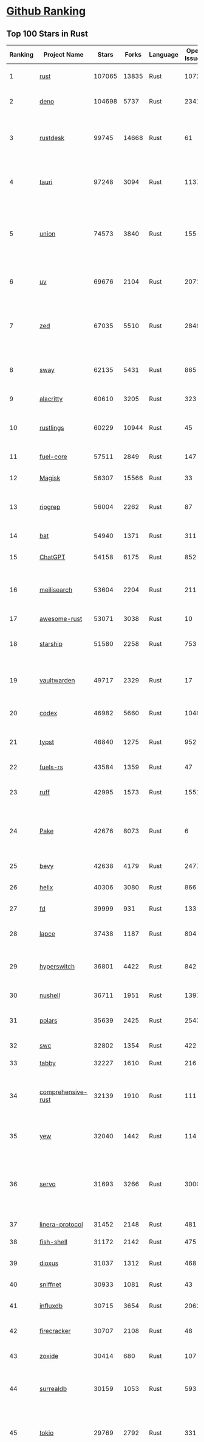 [Github Ranking](../README.md)
==========

## Top 100 Stars in Rust

| Ranking | Project Name | Stars | Forks | Language | Open Issues | Description | Last Commit |
| ------- | ------------ | ----- | ----- | -------- | ----------- | ----------- | ----------- |
| 1 | [rust](https://github.com/rust-lang/rust) | 107065 | 13835 | Rust | 10725 | Empowering everyone to build reliable and efficient software. | 2025-10-11T19:01:28Z |
| 2 | [deno](https://github.com/denoland/deno) | 104698 | 5737 | Rust | 2341 | A modern runtime for JavaScript and TypeScript. | 2025-10-10T15:54:03Z |
| 3 | [rustdesk](https://github.com/rustdesk/rustdesk) | 99745 | 14668 | Rust | 61 | An open-source remote desktop application designed for self-hosting, as an alternative to TeamViewer. | 2025-10-11T08:11:56Z |
| 4 | [tauri](https://github.com/tauri-apps/tauri) | 97248 | 3094 | Rust | 1137 | Build smaller, faster, and more secure desktop and mobile applications with a web frontend. | 2025-10-10T17:18:52Z |
| 5 | [union](https://github.com/unionlabs/union) | 74573 | 3840 | Rust | 155 | The trust-minimized, zero-knowledge bridging protocol, designed for censorship resistance, extremely high security, and usage in decentralized finance. | 2025-10-11T07:56:01Z |
| 6 | [uv](https://github.com/astral-sh/uv) | 69676 | 2104 | Rust | 2071 | An extremely fast Python package and project manager, written in Rust. | 2025-10-11T00:25:11Z |
| 7 | [zed](https://github.com/zed-industries/zed) | 67035 | 5510 | Rust | 2848 | Code at the speed of thought – Zed is a high-performance, multiplayer code editor from the creators of Atom and Tree-sitter. | 2025-10-11T17:53:13Z |
| 8 | [sway](https://github.com/FuelLabs/sway) | 62135 | 5431 | Rust | 865 | 🌴 Empowering everyone to build reliable and efficient smart contracts. | 2025-10-11T07:31:59Z |
| 9 | [alacritty](https://github.com/alacritty/alacritty) | 60610 | 3205 | Rust | 323 | A cross-platform, OpenGL terminal emulator. | 2025-10-08T12:05:01Z |
| 10 | [rustlings](https://github.com/rust-lang/rustlings) | 60229 | 10944 | Rust | 45 | :crab: Small exercises to get you used to reading and writing Rust code! | 2025-09-25T14:55:36Z |
| 11 | [fuel-core](https://github.com/FuelLabs/fuel-core) | 57511 | 2849 | Rust | 147 | Rust full node implementation of the Fuel v2 protocol. | 2025-10-10T09:13:40Z |
| 12 | [Magisk](https://github.com/topjohnwu/Magisk) | 56307 | 15566 | Rust | 33 | The Magic Mask for Android | 2025-10-03T07:16:19Z |
| 13 | [ripgrep](https://github.com/BurntSushi/ripgrep) | 56004 | 2262 | Rust | 87 | ripgrep recursively searches directories for a regex pattern while respecting your gitignore | 2025-10-11T02:07:01Z |
| 14 | [bat](https://github.com/sharkdp/bat) | 54940 | 1371 | Rust | 311 | A cat(1) clone with wings. | 2025-10-09T19:00:26Z |
| 15 | [ChatGPT](https://github.com/lencx/ChatGPT) | 54158 | 6175 | Rust | 852 | 🔮 ChatGPT Desktop Application (Mac, Windows and Linux) | 2024-08-29T17:58:11Z |
| 16 | [meilisearch](https://github.com/meilisearch/meilisearch) | 53604 | 2204 | Rust | 211 | A lightning-fast search engine API bringing AI-powered hybrid search to your sites and applications. | 2025-10-11T15:01:21Z |
| 17 | [awesome-rust](https://github.com/rust-unofficial/awesome-rust) | 53071 | 3038 | Rust | 10 | A curated list of Rust code and resources. | 2025-10-08T22:21:50Z |
| 18 | [starship](https://github.com/starship/starship) | 51580 | 2258 | Rust | 753 | ☄🌌️  The minimal, blazing-fast, and infinitely customizable prompt for any shell! | 2025-10-11T02:12:04Z |
| 19 | [vaultwarden](https://github.com/dani-garcia/vaultwarden) | 49717 | 2329 | Rust | 17 | Unofficial Bitwarden compatible server written in Rust, formerly known as bitwarden_rs | 2025-09-17T17:45:03Z |
| 20 | [codex](https://github.com/openai/codex) | 46982 | 5660 | Rust | 1048 | Lightweight coding agent that runs in your terminal | 2025-10-11T12:57:00Z |
| 21 | [typst](https://github.com/typst/typst) | 46840 | 1275 | Rust | 952 | A new markup-based typesetting system that is powerful and easy to learn. | 2025-10-10T13:46:29Z |
| 22 | [fuels-rs](https://github.com/FuelLabs/fuels-rs) | 43584 | 1359 | Rust | 47 | Fuel Network Rust SDK | 2025-10-10T18:52:17Z |
| 23 | [ruff](https://github.com/astral-sh/ruff) | 42995 | 1573 | Rust | 1551 | An extremely fast Python linter and code formatter, written in Rust. | 2025-10-11T16:26:04Z |
| 24 | [Pake](https://github.com/tw93/Pake) | 42676 | 8073 | Rust | 6 | 🤱🏻 Turn any webpage into a desktop app with one command. 一键打包网页生成轻量桌面应用 | 2025-10-06T04:27:06Z |
| 25 | [bevy](https://github.com/bevyengine/bevy) | 42638 | 4179 | Rust | 2477 | A refreshingly simple data-driven game engine built in Rust | 2025-10-10T16:51:58Z |
| 26 | [helix](https://github.com/helix-editor/helix) | 40306 | 3080 | Rust | 866 | A post-modern modal text editor. | 2025-10-07T15:15:40Z |
| 27 | [fd](https://github.com/sharkdp/fd) | 39999 | 931 | Rust | 133 | A simple, fast and user-friendly alternative to 'find' | 2025-10-03T07:21:43Z |
| 28 | [lapce](https://github.com/lapce/lapce) | 37438 | 1187 | Rust | 804 | Lightning-fast and Powerful Code Editor written in Rust | 2025-10-04T18:11:22Z |
| 29 | [hyperswitch](https://github.com/juspay/hyperswitch) | 36801 | 4422 | Rust | 842 | An open source payments switch written in Rust to make payments fast, reliable and affordable | 2025-10-11T13:30:21Z |
| 30 | [nushell](https://github.com/nushell/nushell) | 36711 | 1951 | Rust | 1397 | A new type of shell | 2025-10-11T14:42:14Z |
| 31 | [polars](https://github.com/pola-rs/polars) | 35639 | 2425 | Rust | 2543 | Extremely fast Query Engine for DataFrames, written in Rust | 2025-10-11T10:06:19Z |
| 32 | [swc](https://github.com/swc-project/swc) | 32802 | 1354 | Rust | 422 | Rust-based platform for the Web | 2025-10-07T00:42:46Z |
| 33 | [tabby](https://github.com/TabbyML/tabby) | 32227 | 1610 | Rust | 216 | Self-hosted AI coding assistant | 2025-09-26T20:03:32Z |
| 34 | [comprehensive-rust](https://github.com/google/comprehensive-rust) | 32139 | 1910 | Rust | 111 | This is the Rust course used by the Android team at Google. It provides you the material to quickly teach Rust. | 2025-10-10T14:16:20Z |
| 35 | [yew](https://github.com/yewstack/yew) | 32040 | 1442 | Rust | 114 | Rust / Wasm framework for creating reliable and efficient web applications | 2025-10-10T03:07:17Z |
| 36 | [servo](https://github.com/servo/servo) | 31693 | 3266 | Rust | 3000 | Servo aims to empower developers with a lightweight, high-performance alternative for embedding web technologies in applications. | 2025-10-11T15:46:15Z |
| 37 | [linera-protocol](https://github.com/linera-io/linera-protocol) | 31452 | 2148 | Rust | 481 | Main repository for the Linera protocol | 2025-10-11T17:29:11Z |
| 38 | [fish-shell](https://github.com/fish-shell/fish-shell) | 31172 | 2142 | Rust | 475 | The user-friendly command line shell. | 2025-10-11T16:04:19Z |
| 39 | [dioxus](https://github.com/DioxusLabs/dioxus) | 31037 | 1312 | Rust | 468 | Fullstack app framework for web, desktop, and mobile. | 2025-10-11T05:04:06Z |
| 40 | [sniffnet](https://github.com/GyulyVGC/sniffnet) | 30933 | 1081 | Rust | 43 | Comfortably monitor your Internet traffic 🕵️‍♂️ | 2025-10-10T03:06:14Z |
| 41 | [influxdb](https://github.com/influxdata/influxdb) | 30715 | 3654 | Rust | 2062 | Scalable datastore for metrics, events, and real-time analytics | 2025-10-10T21:13:47Z |
| 42 | [firecracker](https://github.com/firecracker-microvm/firecracker) | 30707 | 2108 | Rust | 48 | Secure and fast microVMs for serverless computing. | 2025-10-09T14:24:02Z |
| 43 | [zoxide](https://github.com/ajeetdsouza/zoxide) | 30414 | 680 | Rust | 107 | A smarter cd command. Supports all major shells. | 2025-10-02T21:29:45Z |
| 44 | [surrealdb](https://github.com/surrealdb/surrealdb) | 30159 | 1053 | Rust | 593 | A scalable, distributed, collaborative, document-graph database, for the realtime web | 2025-10-11T18:39:05Z |
| 45 | [tokio](https://github.com/tokio-rs/tokio) | 29769 | 2792 | Rust | 331 | A runtime for writing reliable asynchronous applications with Rust. Provides I/O, networking, scheduling, timers, ... | 2025-10-10T15:06:14Z |
| 46 | [rust-course](https://github.com/sunface/rust-course) | 28851 | 2482 | Rust | 63 | “连续八年成为全世界最受喜爱的语言，无 GC 也无需手动内存管理、极高的性能和安全性、过程/OO/函数式编程、优秀的包管理、JS 未来基石" — 工作之余的第二语言来试试 Rust 吧。本书拥有全面且深入的讲解、生动贴切的示例、德芙般丝滑的内容，这可能是目前最用心的 Rust 中文学习教程 / Book  | 2025-09-17T11:52:01Z |
| 47 | [turborepo](https://github.com/vercel/turborepo) | 28826 | 2108 | Rust | 126 | Build system optimized for JavaScript and TypeScript, written in Rust | 2025-10-10T21:46:22Z |
| 48 | [yazi](https://github.com/sxyazi/yazi) | 28810 | 620 | Rust | 44 | 💥 Blazing fast terminal file manager written in Rust, based on async I/O. | 2025-10-06T16:02:32Z |
| 49 | [just](https://github.com/casey/just) | 28075 | 595 | Rust | 310 | 🤖 Just a command runner | 2025-10-06T21:02:08Z |
| 50 | [iced](https://github.com/iced-rs/iced) | 27843 | 1381 | Rust | 322 | A cross-platform GUI library for Rust, inspired by Elm | 2025-10-11T05:58:46Z |
| 51 | [delta](https://github.com/dandavison/delta) | 27749 | 445 | Rust | 276 | A syntax-highlighting pager for git, diff, grep, and blame output | 2025-10-03T10:40:22Z |
| 52 | [egui](https://github.com/emilk/egui) | 26764 | 1848 | Rust | 838 | egui: an easy-to-use immediate mode GUI in Rust that runs on both web and native | 2025-10-09T17:15:34Z |
| 53 | [zellij](https://github.com/zellij-org/zellij) | 26713 | 829 | Rust | 1216 | A terminal workspace with batteries included | 2025-10-09T09:29:55Z |
| 54 | [czkawka](https://github.com/qarmin/czkawka) | 26544 | 841 | Rust | 478 | Multi functional app to find duplicates, empty folders, similar images etc. | 2025-09-08T18:30:37Z |
| 55 | [qdrant](https://github.com/qdrant/qdrant) | 26528 | 1847 | Rust | 358 | Qdrant - High-performance, massive-scale Vector Database and Vector Search Engine for the next generation of AI. Also available in the cloud https://cloud.qdrant.io/ | 2025-10-10T19:53:53Z |
| 56 | [hyperfine](https://github.com/sharkdp/hyperfine) | 26362 | 426 | Rust | 44 | A command-line benchmarking tool | 2025-10-01T02:01:46Z |
| 57 | [atuin](https://github.com/atuinsh/atuin) | 26241 | 710 | Rust | 369 | ✨ Magical shell history | 2025-10-06T22:18:09Z |
| 58 | [Rocket](https://github.com/rwf2/Rocket) | 25425 | 1614 | Rust | 58 | A web framework for Rust. | 2025-10-01T04:53:46Z |
| 59 | [pingora](https://github.com/cloudflare/pingora) | 25228 | 1483 | Rust | 146 | A library for building fast, reliable and evolvable network services. | 2025-10-10T19:46:45Z |
| 60 | [Rust](https://github.com/TheAlgorithms/Rust) | 24833 | 2472 | Rust | 4 |  All Algorithms implemented in Rust  | 2025-10-01T07:48:02Z |
| 61 | [exa](https://github.com/ogham/exa) | 24174 | 663 | Rust | 196 | A modern replacement for ‘ls’. | 2024-09-24T15:18:09Z |
| 62 | [anki](https://github.com/ankitects/anki) | 24097 | 2541 | Rust | 245 | Anki is a smart spaced repetition flashcard program | 2025-10-08T22:50:50Z |
| 63 | [chroma](https://github.com/chroma-core/chroma) | 23798 | 1865 | Rust | 243 | Open-source search and retrieval database for AI applications. | 2025-10-11T08:46:51Z |
| 64 | [actix-web](https://github.com/actix/actix-web) | 23742 | 1800 | Rust | 191 | Actix Web is a powerful, pragmatic, and extremely fast web framework for Rust. | 2025-10-06T09:45:51Z |
| 65 | [tools](https://github.com/rome/tools) | 23564 | 650 | Rust | 86 | Unified developer tools for JavaScript, TypeScript, and the web | 2023-09-04T08:42:49Z |
| 66 | [fhevm](https://github.com/zama-ai/fhevm) | 23478 | 1125 | Rust | 16 | FHEVM, a full-stack framework for integrating Fully Homomorphic Encryption (FHE) with blockchain applications | 2025-10-10T19:43:50Z |
| 67 | [axum](https://github.com/tokio-rs/axum) | 23370 | 1253 | Rust | 50 | Ergonomic and modular web framework built with Tokio, Tower, and Hyper | 2025-10-11T15:41:12Z |
| 68 | [difftastic](https://github.com/Wilfred/difftastic) | 23234 | 402 | Rust | 216 | a structural diff that understands syntax 🟥🟩 | 2025-10-10T07:55:01Z |
| 69 | [fnm](https://github.com/Schniz/fnm) | 22364 | 586 | Rust | 285 | 🚀 Fast and simple Node.js version manager, built in Rust | 2025-10-11T17:44:52Z |
| 70 | [tree-sitter](https://github.com/tree-sitter/tree-sitter) | 22296 | 2113 | Rust | 89 | An incremental parsing system for programming tools | 2025-10-11T18:25:53Z |
| 71 | [wezterm](https://github.com/wezterm/wezterm) | 22145 | 1015 | Rust | 1307 | A GPU-accelerated cross-platform terminal emulator and multiplexer written by @wez and implemented in Rust | 2025-10-05T10:00:59Z |
| 72 | [Graphite](https://github.com/GraphiteEditor/Graphite) | 22039 | 940 | Rust | 326 | An open source graphics editor for 2025: comprehensive 2D content creation tool suite for graphic design, digital art, and interactive real-time motion graphics — featuring node-based procedural editing | 2025-10-11T18:59:43Z |
| 73 | [coreutils](https://github.com/uutils/coreutils) | 21872 | 1601 | Rust | 363 | Cross-platform Rust rewrite of the GNU coreutils | 2025-10-11T17:38:59Z |
| 74 | [biome](https://github.com/biomejs/biome) | 21559 | 713 | Rust | 320 | A toolchain for web projects, aimed to provide functionalities to maintain them. Biome offers formatter and linter, usable via CLI and LSP. | 2025-10-11T02:14:53Z |
| 75 | [sonic](https://github.com/valeriansaliou/sonic) | 20992 | 608 | Rust | 64 | 🦔 Fast, lightweight & schema-less search backend. An alternative to Elasticsearch that runs on a few MBs of RAM. | 2025-01-06T21:19:17Z |
| 76 | [jj](https://github.com/jj-vcs/jj) | 20855 | 734 | Rust | 626 | A Git-compatible VCS that is both simple and powerful | 2025-10-11T19:01:26Z |
| 77 | [gitui](https://github.com/gitui-org/gitui) | 20648 | 656 | Rust | 204 | Blazing 💥 fast terminal-ui for git written in rust 🦀 | 2025-10-10T02:05:22Z |
| 78 | [RustPython](https://github.com/RustPython/RustPython) | 20594 | 1351 | Rust | 329 | A Python Interpreter written in Rust | 2025-10-06T13:41:06Z |
| 79 | [slint](https://github.com/slint-ui/slint) | 20574 | 754 | Rust | 744 | Slint is an open-source declarative GUI toolkit to build native user interfaces for Rust, C++, JavaScript, or Python apps. | 2025-10-11T00:42:28Z |
| 80 | [vector](https://github.com/vectordotdev/vector) | 20465 | 1875 | Rust | 1985 | A high-performance observability data pipeline. | 2025-10-10T22:48:13Z |
| 81 | [gleam](https://github.com/gleam-lang/gleam) | 20456 | 875 | Rust | 174 | ⭐️ A friendly language for building type-safe, scalable systems! | 2025-10-07T09:52:21Z |
| 82 | [mdBook](https://github.com/rust-lang/mdBook) | 20429 | 1775 | Rust | 528 | Create book from markdown files. Like Gitbook but implemented in Rust | 2025-09-28T23:34:40Z |
| 83 | [mise](https://github.com/jdx/mise) | 20357 | 666 | Rust | 0 | dev tools, env vars, task runner | 2025-10-11T09:43:20Z |
| 84 | [goose](https://github.com/block/goose) | 20242 | 1827 | Rust | 285 | an open source, extensible AI agent that goes beyond code suggestions - install, execute, edit, and test with any LLM | 2025-10-11T16:42:13Z |
| 85 | [wasmer](https://github.com/wasmerio/wasmer) | 20104 | 919 | Rust | 219 | 🚀 Fast, secure, lightweight containers based on WebAssembly | 2025-10-10T11:21:38Z |
| 86 | [neon](https://github.com/neondatabase/neon) | 19908 | 791 | Rust | 263 | Neon: Serverless Postgres. We separated storage and compute to offer autoscaling, code-like database branching, and scale to zero. | 2025-10-03T22:07:58Z |
| 87 | [xi-editor](https://github.com/xi-editor/xi-editor) | 19839 | 703 | Rust | 135 | A modern editor with a backend written in Rust. | 2024-03-19T00:11:37Z |
| 88 | [leptos](https://github.com/leptos-rs/leptos) | 19244 | 795 | Rust | 92 | Build fast web applications with Rust. | 2025-10-11T12:04:21Z |
| 89 | [Bend](https://github.com/HigherOrderCO/Bend) | 19030 | 467 | Rust | 96 | A massively parallel, high-level programming language | 2025-06-03T17:36:56Z |
| 90 | [cube](https://github.com/cube-js/cube) | 18935 | 1903 | Rust | 647 | 📊 Cube’s universal semantic layer platform is the next evolution of OLAP technology for AI, BI, spreadsheets, and embedded analytics | 2025-10-10T13:38:25Z |
| 91 | [relay](https://github.com/facebook/relay) | 18860 | 1870 | Rust | 611 | Relay is a JavaScript framework for building data-driven React applications. | 2025-10-10T02:21:16Z |
| 92 | [spotify-tui](https://github.com/Rigellute/spotify-tui) | 18581 | 561 | Rust | 273 | Spotify for the terminal written in Rust 🚀 | 2024-04-04T15:03:12Z |
| 93 | [candle](https://github.com/huggingface/candle) | 18282 | 1258 | Rust | 445 | Minimalist ML framework for Rust | 2025-10-11T10:42:59Z |
| 94 | [RustScan](https://github.com/bee-san/RustScan) | 18176 | 1210 | Rust | 32 | 🤖 The Modern Port Scanner 🤖 | 2025-10-10T09:04:39Z |
| 95 | [universal-android-debloater](https://github.com/0x192/universal-android-debloater) | 17985 | 936 | Rust | 470 | Cross-platform GUI written in Rust using ADB to debloat non-rooted android devices. Improve your privacy, the security and battery life of your device. | 2024-08-02T16:16:12Z |
| 96 | [hurl](https://github.com/Orange-OpenSource/hurl) | 17862 | 693 | Rust | 200 | Hurl, run and test HTTP requests with plain text. | 2025-10-11T09:39:41Z |
| 97 | [eza](https://github.com/eza-community/eza) | 17827 | 331 | Rust | 223 | A modern alternative to ls | 2025-10-09T06:35:55Z |
| 98 | [SpacetimeDB](https://github.com/clockworklabs/SpacetimeDB) | 17658 | 613 | Rust | 493 | Multiplayer at the speed of light | 2025-10-11T00:03:34Z |
| 99 | [ruffle](https://github.com/ruffle-rs/ruffle) | 17276 | 922 | Rust | 5280 | A Flash Player emulator written in Rust | 2025-10-11T00:06:57Z |
| 100 | [wasmtime](https://github.com/bytecodealliance/wasmtime) | 16997 | 1529 | Rust | 732 | A lightweight WebAssembly runtime that is fast, secure, and standards-compliant | 2025-10-10T17:52:15Z |

